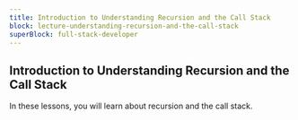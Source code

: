 ```yaml
---
title: Introduction to Understanding Recursion and the Call Stack
block: lecture-understanding-recursion-and-the-call-stack
superBlock: full-stack-developer
---
```


## Introduction to Understanding Recursion and the Call Stack

In these lessons, you will learn about recursion and the call stack.

